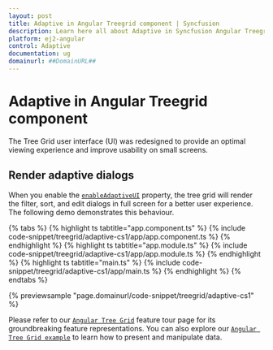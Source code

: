 ```yaml
---
layout: post
title: Adaptive in Angular Treegrid component | Syncfusion
description: Learn here all about Adaptive in Syncfusion Angular Treegrid component of Syncfusion Essential JS 2 and more.
platform: ej2-angular
control: Adaptive 
documentation: ug
domainurl: ##DomainURL##
---
```


# Adaptive in Angular Treegrid component

The Tree Grid user interface (UI) was redesigned to provide an optimal viewing experience and improve usability on small screens.

## Render adaptive dialogs

When you enable the [`enableAdaptiveUI`](https://ej2.syncfusion.com/angular/documentation/api/treegrid/#enableadaptiveui) property, the tree grid will render the filter, sort, and edit dialogs in full screen for a better user experience. The following demo demonstrates this behaviour.

{% tabs %}
{% highlight ts tabtitle="app.component.ts" %}
{% include code-snippet/treegrid/adaptive-cs1/app/app.component.ts %}
{% endhighlight %}
{% highlight ts tabtitle="app.module.ts" %}
{% include code-snippet/treegrid/adaptive-cs1/app/app.module.ts %}
{% endhighlight %}
{% highlight ts tabtitle="main.ts" %}
{% include code-snippet/treegrid/adaptive-cs1/app/main.ts %}
{% endhighlight %}
{% endtabs %}
  
{% previewsample "page.domainurl/code-snippet/treegrid/adaptive-cs1" %}

Please refer to our [`Angular Tree Grid`](https://www.syncfusion.com/angular-ui-components/angular-tree-grid) feature tour page for its groundbreaking feature representations. You can also explore our [`Angular Tree Grid example`](https://ej2.syncfusion.com/angular/demos/#/material/treegrid/treegrid-overview) to learn how to present and manipulate data.